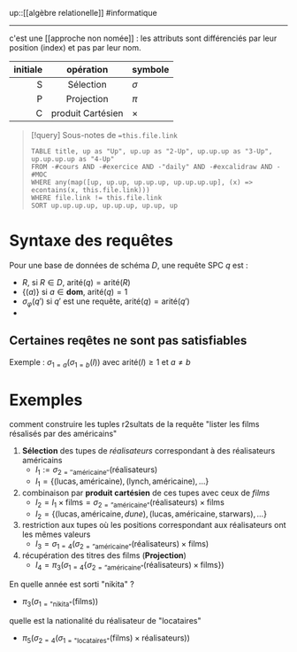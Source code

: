 up::[[algèbre relationelle]]
#informatique 

---
c'est une [[approche non nomée]] : les attributs sont différenciés par leur position (index) et pas par leur nom.


| initiale | opération         | symbole  |
|----:|:---:| -------- |
| S        | Sélection         | $\sigma$ |
| P        | Projection        | $\pi$    |
| C        | produit Cartésien | $\times$ |

> [!query] Sous-notes de `=this.file.link`
> ```dataview
> TABLE title, up as "Up", up.up as "2-Up", up.up.up as "3-Up", up.up.up.up as "4-Up"
> FROM -#cours AND -#exercice AND -"daily" AND -#excalidraw AND -#MOC
> WHERE any(map([up, up.up, up.up.up, up.up.up.up], (x) => econtains(x, this.file.link)))
> WHERE file.link != this.file.link
> SORT up.up.up.up, up.up.up, up.up, up
> ```


# Syntaxe des requêtes 
Pour une base de données de schéma $D$, une requête SPC $q$ est :
 - $R$, si $R\in D$, $\text{arité}(q) = \text{arité}(R)$
 - $\{ (a) \}$ si $a \in \mathbf{dom}$, $\text{arité}(q) = 1$
 - $\sigma_{\varphi}(q')$ si $q'$ est une requête, $\text{arité}(q) = \text{arité}(q')$
 - 

## Certaines reqêtes ne sont pas satisfiables
Exemple :
$\sigma_{1=a} \left( \sigma_{1=b} (I) \right)$ avec $\text{arité}(I) \geq 1$ et $a \neq b$

# Exemples
comment construire les tuples r2sultats de la requête "lister les films résalisés par des américains"
 1. **Sélection** des tupes de _réalisateurs_ correspondant à des réalisateurs américains
     - $I_{1} := \sigma_{2=''\text{américaine}''}(\text{réalisateurs})$
     - $I_{1} = \{ (\text{lucas}, \text{américaine}), (\text{lynch}, \text{américaine}), \dots \}$
 2. combinaison par **produit cartésien** de ces tupes avec ceux de _films_
     - $I_{2} = I_{1}\times \text{films} = \sigma_{2=\text{''américaine''}}(\text{réalisateurs}) \times \text{films}$
     - $I_{2} = \{ (\text{lucas}, \text{américaine}, dune), (\text{lucas}, \text{américaine}, \text{starwars}), \dots \}$
 3. restriction aux tupes où les positions correspondant aux réalisateurs ont les mêmes valeurs
     - $I_{3} = \sigma_{1=4}\left( \sigma_{2=\text{''américaine''}}(\text{réalisateurs}) \times \text{films} \right)$
 4. récupération des titres des films (**Projection**)
     - $I_{4} = \pi_{3}\left( \sigma_{1=4}\{ \sigma_{2=\text{''américaine''}}(\text{réalisateurs}) \times \text{films} \} \right)$


En quelle année est sorti "nikita" ?
 - $\pi_{3}( \sigma_{1=\text{"nikita"}}(\text{films}))$

quelle est la nationalité du réalisateur de "locataires"
 - $\pi_{5}(\sigma_{2=4}(\sigma_{1=\text{"locataires"}}(\text{films})\times \text{réalisateurs}))$

